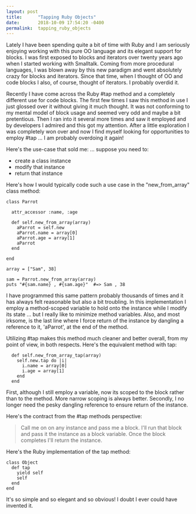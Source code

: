 ```yaml
---
layout: post
title:      "Tapping Ruby Objects"
date:       2018-10-09 17:54:20 -0400
permalink:  tapping_ruby_objects
---
```



Lately I have been spending quite a bit of time with Ruby and I am seriously enjoying working with this pure OO language and its elegant support for blocks.  I was first exposed to blocks and iterators over twenty years ago when I started working with Smalltalk.  Coming from more procedural languages, I was blown away by this new paradigm and went absolutely crazy for blocks and iterators.  Since that time, when I thought of OO and code blocks I also, of course, thought of iterators.  I probably overdid it.


Recently I have come across the Ruby #tap method and a completely different use for code blocks.  The first few times I saw this method in use I just glossed over it without giving it much thought.  It was not conforming to my mental model of block usage and seemed very odd and maybe a bit pretentious. Then I ran into it several more times and saw it employed and by developers I admired and this got my attention.  After a little exploration I was completely won over and now I find myself looking for opportunities to employ #tap ... I am probably overdoing it again!

Here's the use-case that sold me:  ... suppose you need to:

* create a class  instance
* modify that instance
* return that instance

Here's how I would typically code such a use case in the "new_from_array" class method:

```
class Parrot

  attr_accessor :name, :age

  def self.new_from_array(array)
    aParrot = self.new
    aParrot.name = array[0]
    aParrot.age = array[1]
    aParrot
  end

end

array = ["Sam", 38]

sam = Parrot.new_from_array(array)
puts "#{sam.name} , #{sam.age}"  #=> Sam , 38

```

I have programmed this same pattern probably thousands of times and it has always felt reasonable but also a bit troubling.  In this implementation I employ a method-scoped variable to hold onto the instance while I modify its state ... but I really like to minimize method variables. Also, and most irksome, is the last line where I force return of the instance by dangling a reference to it, 'aParrot', at the end of the method.

Utilizing #tap makes this method much cleaner and better overall, from my point of view, in both respects.   Here's the equivalent method with tap:

```
  def self.new_from_array_tap(array)
    self.new.tap do |i|
      i.name = array[0]
      i.age = array[1]
    end
  end
```

First, although I still employ a variable, now its scoped to the block rather than to the method.  More narrow scoping is always better.  Secondly, I no longer need the pesky dangling reference to ensure return of the instance.

Here's the contract from the #tap methods perspective:  
> Call me on on any instance and pass me a block.  I'll run that block and pass it the instance as a block variable.  Once the block completes I'll return the instance.
> 

Here's the Ruby implementation of the tap method:

```
class Object
  def tap
    yield self
    self
  end
end

```

It's so simple and so elegant and so obvious!  I doubt I ever could have invented it. 





